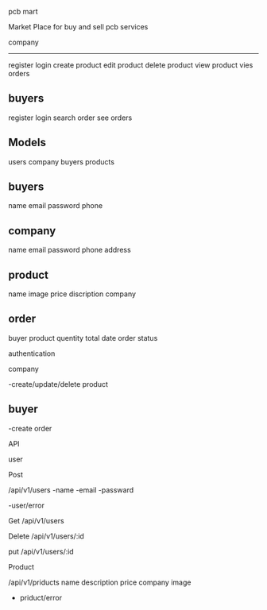 pcb mart 

Market Place for buy and sell pcb services 

company
_______

register 
login 
create product 
edit product 
delete product
view product 
vies orders

buyers 
--------
register
login
search
order 
see orders

Models 
------
users 
company 
buyers
products


buyers
-----

name 
email
password
phone


company
-------
name
email
password
phone
address


product
--------

name
image
price
discription
company

order
-----

buyer
product
quentity
total
date
order status 


authentication

company

-create/update/delete product


buyer
------
-create order 


API

user

Post

/api/v1/users
-name
-email
-passward

-user/error


Get
/api/v1/users


Delete
/api/v1/users/:id

put
/api/v1/users/:id



Product
 
 /api/v1/priducts
 name
 description
 price 
 company 
 image

 - priduct/error




















































